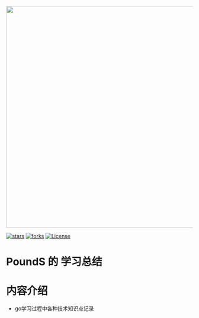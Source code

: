 <img style="height:600px" src="https://pounds018.github.io/MyInterviewSummary/_media/java_icon_coffee.jpg" />

[![stars](https://badgen.net/github/stars/pounds018/MyJavaSummary?icon=github&color=4ab8a1)](https://github.com/pounds018/MyInterviewSummary)
[![forks](https://badgen.net/github/forks/pounds018/MyJavaSummary?icon=github&color=4ab8a1)](https://github.com/pounds018/MyInterviewSummary)
[![License](https://img.shields.io/badge/license-Apache%202-4EB1BA.svg)](https://www.apache.org/licenses/LICENSE-2.0.html)

# PoundS 的 学习总结

# 内容介绍

* go学习过程中各种技术知识点记录
